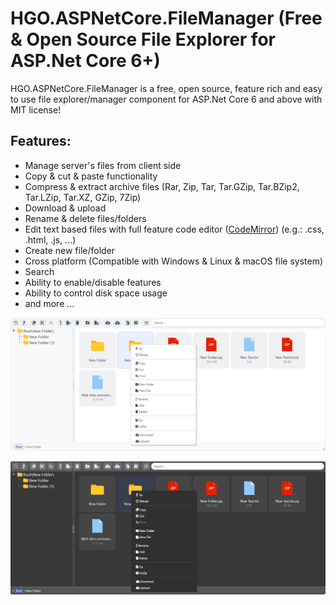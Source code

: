 # HGO.ASPNetCore.FileManager (Free & Open Source File Explorer for ASP.Net Core 6+)
HGO.ASPNetCore.FileManager is a free, open source, feature rich and easy to use file explorer/manager component for ASP.Net Core 6 and above with MIT license!

## Features:
-  Manage server's files from client side
-  Copy & cut & paste functionality
-  Compress & extract archive files (Rar, Zip, Tar, Tar.GZip, Tar.BZip2, Tar.LZip, Tar.XZ, GZip, 7Zip)
-  Download & upload
-  Rename & delete files/folders
-  Edit text based files with full feature code editor ([CodeMirror](https://codemirror.net/)) (e.g.: .css, .html, .js, ...)
-  Create new file/folder
-  Cross platform (Compatible with Windows & Linux & macOS file system)
-  Search
-  Ability to enable/disable features
-  Ability to control disk space usage
-  and more ...

<p align="center" width="100%">
    <img src="https://github.com/H-Ghamarzadeh/HGO.ASPNetCore.FileManager/blob/master/Light-min.png?raw=true" alt="HGO.ASPNetCore.FileManager Light Mode"> 
</p>
<p align="center" width="100%">
    <img src="https://github.com/H-Ghamarzadeh/HGO.ASPNetCore.FileManager/blob/master/Dark-min.png?raw=true" alt="HGO.ASPNetCore.FileManager Dark Mode"> 
</p>

